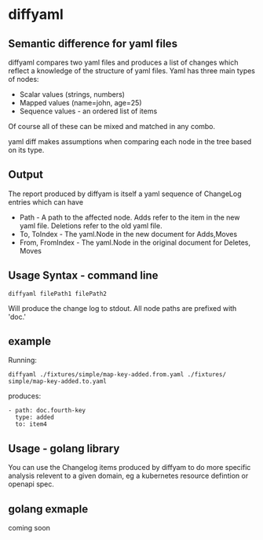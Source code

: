 # diffyaml

## Semantic difference for yaml files

diffyaml compares two yaml files and produces a list of changes which reflect a
knowledge of the structure of yaml files. Yaml has three main types of nodes:
   * Scalar values (strings, numbers)
   * Mapped values (name=john, age=25)
   * Sequence values - an ordered list of items

Of course all of these can be mixed and matched in any combo.

yaml diff makes assumptions when comparing each node in the tree based on its type.

## Output

The report produced by diffyam is itself a yaml sequence of ChangeLog entries which can have
   * Path - A path to the affected node. Adds refer to the item in the new yaml file. Deletions refer
     to the old yaml file.
   * To, ToIndex - The yaml.Node in the new document for Adds,Moves
   * From, FromIndex - The yaml.Node in the original document for Deletes, Moves

## Usage Syntax - command line

    diffyaml filePath1 filePath2

Will produce the change log to stdout. All node paths are prefixed with 'doc.'

## example

Running:

    diffyaml ./fixtures/simple/map-key-added.from.yaml ./fixtures/ simple/map-key-added.to.yaml

produces:

    - path: doc.fourth-key
      type: added
      to: item4

## Usage - golang library

You can use the Changelog items produced by diffyam to do more specific analysis relevent to a given domain, eg a kubernetes resource defintion or openapi spec.

## golang exmaple

coming soon